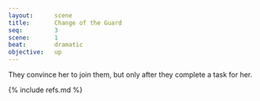 ```yaml
---
layout:      scene
title:       Change of the Guard
seq:         3
scene:       1
beat:        dramatic
objective:   up
---
```




They convince her to join them, but only after they complete a task for her.


{% include refs.md %}
